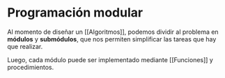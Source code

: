 # Programación modular

Al momento de diseñar un [[Algoritmos]], podemos dividir al problema en **módulos** y **submódulos**, que nos permiten simplificar las tareas que hay que realizar.

Luego, cada módulo puede ser implementado mediante [[Funciones]] y procedimientos.
